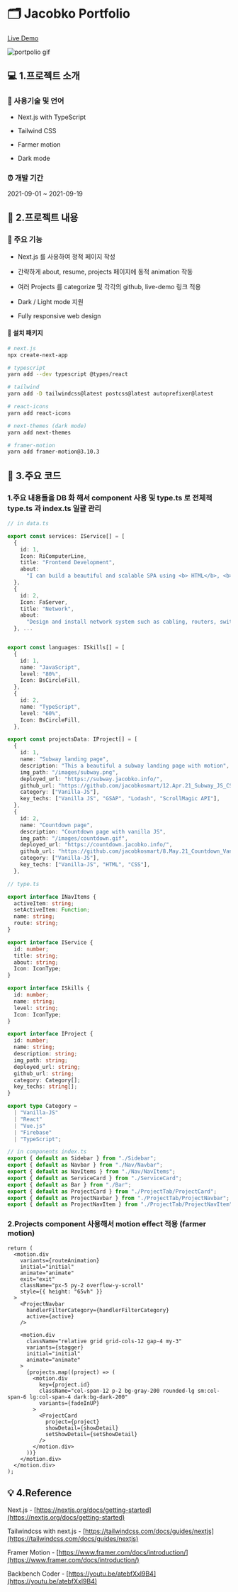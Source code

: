 # 🗂 Jacobko Portfolio

<a href="https://portfolio.jacobko.info/" target="_blank">Live Demo</a>

![portpolio gif](https://drive.google.com/uc?export=view&id=1-7dHbudLVChJFfoRtrmV_sXuXFng5OzZ)

## 💻 1.프로젝트 소개

### 📝 사용기술 및 언어

- Next.js with TypeScript

- Tailwind CSS

- Farmer motion

- Dark mode

### ⏰ 개발 기간

2021-09-01 ~ 2021-09-19

## 📃 2.프로젝트 내용

### 📌 주요 기능

- Next.js 를 사용하여 정적 페이지 작성

- 간략하게 about, resume, projects 페이지에 동적 animation 작동

- 여러 Projects 를 categorize 및 각각의 github, live-demo 링크 적용

- Dark / Light mode 지원

- Fully responsive web design

#### 🎁 설치 패키지

```bash
# next.js
npx create-next-app

# typescript
yarn add --dev typescript @types/react

# tailwind
yarn add -D tailwindcss@latest postcss@latest autoprefixer@latest

# react-icons
yarn add react-icons

# next-themes (dark mode)
yarn add next-themes

# framer-motion
yarn add framer-motion@3.10.3
```

## 🔎 3.주요 코드

### 1.주요 내용들을 DB 화 해서 component 사용 및 type.ts 로 전체적 type.ts 과 index.ts 일괄 관리

```ts
// in data.ts

export const services: IService[] = [
  {
    id: 1,
    Icon: RiComputerLine,
    title: "Frontend Development",
    about:
      "I can build a beautiful and scalable SPA using <b> HTML</b>, <b>SCSS</b>, <b>React</b> and <b>Vue.js</b>",
  },
  {
    id: 2,
    Icon: FaServer,
    title: "Network",
    about:
      "Design and install network system such as cabling, routers, switches and servers",
  }, ...


export const languages: ISkills[] = [
  {
    id: 1,
    name: "JavaScript",
    level: "80%",
    Icon: BsCircleFill,
  },
  {
    id: 2,
    name: "TypeScript",
    level: "60%",
    Icon: BsCircleFill,
  },

export const projectsData: IProject[] = [
  {
    id: 1,
    name: "Subway landing page",
    description: "This a beautiful a subway landing page with motion",
    img_path: "/images/subway.png",
    deployed_url: "https://subway.jacobko.info/",
    github_url: "https://github.com/jacobkosmart/12.Apr.21_Subway_JS_CSS",
    category: ["Vanilla-JS"],
    key_techs: ["Vanilla JS", "GSAP", "Lodash", "ScrollMagic API"],
  },
  {
    id: 2,
    name: "Countdown page",
    description: "Countdown page with vanilla JS",
    img_path: "/images/countdown.gif",
    deployed_url: "https://countdown.jacobko.info/",
    github_url: "https://github.com/jacobkosmart/8.May.21_Countdown_Vanilla-JS",
    category: ["Vanilla-JS"],
    key_techs: ["Vanilla-JS", "HTML", "CSS"],
  },
```

```ts
// type.ts

export interface INavItems {
  activeItem: string;
  setActiveItem: Function;
  name: string;
  route: string;
}

export interface IService {
  id: number;
  title: string;
  about: string;
  Icon: IconType;
}

export interface ISkills {
  id: number;
  name: string;
  level: string;
  Icon: IconType;
}

export interface IProject {
  id: number;
  name: string;
  description: string;
  img_path: string;
  deployed_url: string;
  github_url: string;
  category: Category[];
  key_techs: string[];
}

export type Category =
  | "Vanilla-JS"
  | "React"
  | "Vue.js"
  | "Firebase"
  | "TypeScript";
```

```ts
// in components index.ts
export { default as Sidebar } from "./Sidebar";
export { default as Navbar } from "./Nav/Navbar";
export { default as NavItems } from "./Nav/NavItems";
export { default as ServiceCard } from "./ServiceCard";
export { default as Bar } from "./Bar";
export { default as ProjectCard } from "./ProjectTab/ProjectCard";
export { default as ProjectNavbar } from "./ProjectTab/ProjectNavbar";
export { default as ProjectNavItem } from "./ProjectTab/ProjectNavItem";
```

### 2.Projects component 사용해서 motion effect 적용 (farmer motion)

```tsx
return (
  <motion.div
    variants={routeAnimation}
    initial="initial"
    animate="animate"
    exit="exit"
    className="px-5 py-2 overflow-y-scroll"
    style={{ height: "65vh" }}
  >
    <ProjectNavbar
      handlerFilterCategory={handlerFilterCategory}
      active={active}
    />

    <motion.div
      className="relative grid grid-cols-12 gap-4 my-3"
      variants={stagger}
      initial="initial"
      animate="animate"
    >
      {projects.map((project) => (
        <motion.div
          key={project.id}
          className="col-span-12 p-2 bg-gray-200 rounded-lg sm:col-span-6 lg:col-span-4 dark:bg-dark-200"
          variants={fadeInUP}
        >
          <ProjectCard
            project={project}
            showDetail={showDetail}
            setShowDetail={setShowDetail}
          />
        </motion.div>
      ))}
    </motion.div>
  </motion.div>
);
```

## 💡 4.Reference

Next.js - [https://nextjs.org/docs/getting-started](https://nextjs.org/docs/getting-started)

Tailwindcss with next.js - [https://tailwindcss.com/docs/guides/nextjs](https://tailwindcss.com/docs/guides/nextjs)

Framer Motion - [https://www.framer.com/docs/introduction/](https://www.framer.com/docs/introduction/)

Backbench Coder - [https://youtu.be/atebfXxl9B4](https://youtu.be/atebfXxl9B4)
